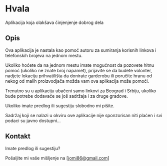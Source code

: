 # Hvala

Aplikacija koja olakšava činjenjenje dobrog dela

## Opis

Ova aplikacija je nastala kao pomoć autoru za sumiranja korisnih linkova i telefonskih brojeva na jednom mestu.

Ukoliko hoćete da na jednom mestu imate mogućnost da pozovete hitnu pomoć (ukoliko ne znate broj napamet), prijavite se da budete volonter, nadjete lokaciju prihvatilišta da donirate garderobu ili poručite hranu od nekog od malih proizvodjača možda vam ova aplikacija može pomoći.

Trenutno su u aplikaciju ubačeni samo linkovi za Beograd i Srbiju, ukoliko bude potrebe dodavaće se još sadržaja i za druge gradove.

Ukoliko imate predlog ili sugestiju slobodno mi pišite.

Sadržaj koji se nalazi u okviru ove aplikacije nije sponzorisan niti plaćen i svi podaci su javno dostupni...

## Kontakt

Imate predlog ili sugestiju?

Pošaljite mi vaše mišljenje na [jomi86@gmail.com]
